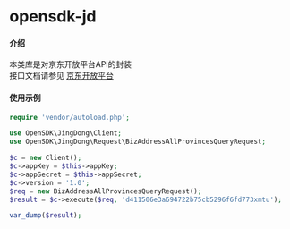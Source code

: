 # opensdk-jd  

#### 介绍
本类库是对京东开放平台API的封装  
接口文档请参见 [京东开放平台](https://open.jd.com)

#### 使用示例
~~~php
require 'vendor/autoload.php';

use OpenSDK\JingDong\Client;
use OpenSDK\JingDong\Request\BizAddressAllProvincesQueryRequest;

$c = new Client();
$c->appKey = $this->appKey;
$c->appSecret = $this->appSecret;
$c->version = '1.0';
$req = new BizAddressAllProvincesQueryRequest();
$result = $c->execute($req, 'd411506e3a694722b75cb5296f6fd773xmtu');

var_dump($result);
~~~
